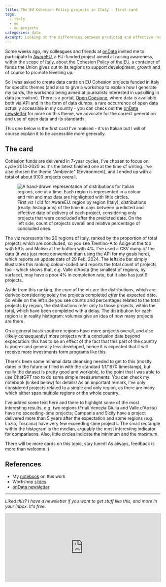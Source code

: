```yaml
---
title: The EU Cohesion Policy projects in Italy - first card
tags:
  - italy
  - eu
  - eu projects
categories: data
excerpt: Looking at the differences between predicted and effective realisation
---
```


Some weeks ago, my colleagues and friends at [onData](https://www.ondata.it/) invited me to participate to [AwareEU](https://www.infonodes.org/awareeu), a EU-funded project aimed at raising awareness, within the scope of Italy, about the [Cohesion Policy of the EU](https://ec.europa.eu/regional_policy/policy/what/investment-policy_en), a container of funds the Union gives out to its regions to support development, growth and of course to promote levelling up.

So I was asked to create data cards on EU Cohesion projects funded in Italy for specific themes (and also to give a workshop to explain how I generate my cards, the workshop being aimed at journalists interested in upskilling in data journalism). There is a portal, [Open Coesione](https://opencoesione.gov.it/en/dati/), where data is available both via API and in the form of data dumps, a rare occurrence of open data actually accessible in my country - you can check out the [onData newsletter](https://ondata.substack.com/) for more on this theme, we advocate for the correct generation and use of open data and its standards.

This one below is the first card I've realised - it's in Italian but I will of course explain it to be accessible more generally.

## The card 

Cohesion funds are delivered in 7-year cycles, I've chosen to focus on cycle 2014-2020 as it's the latest finished one at the time of writing. I've also chosen the theme "Ambiente" (Environment), and I ended up with a total of about 9100 projects overall.

<figure class="responsive">
  <img src="{{ site.url }}{{site.posts_images_path}}oc-ritardi.jpg" alt="A hand-drawn representation of distributions for Italian regions, one at a time. Each region is represented in a colour and min and max data are highlighted with little circles.">
  <figcaption>First viz I did for AwareEU: region by region (Italy), distributions (really: histograms) of the time in days between predicted and effective date of delivery of each project, considering only projects that were concluded after the predicted date. On the left side, count of projects overall and relative percentage of concluded ones.</figcaption>
</figure>

The viz represents the 20 regions of Italy, ranked by the proportion of total projects which are concluded, so you see Trentino-Alto Adige at the top with 59% and Molise at the bottom with 4%. I've used a CSV dump of the data (it was just more convenient than using the API for my goals here), which reports an update date of 29 Feb. 2024. 
The leftside bar simply illustrates this ranking colour-coded and reports the total count of projects too - which shows that, e.g. Valle d'Aosta (the smallest of regions, by surface), may have a poor 4% in completion rate, but it also has just 9 projects.

Aside from this ranking, the core of the viz are the distributions, which are derived considering solely the projects completed *after* the expected date. So while on the left side you see counts and percentages related to the total projects by region, the distributions refer only to those projects, within the total, which have been completed with a delay. The distribution for each region is in reality histogram: volumes give an idea of how many projects are there. 

On a general basis southern regions have more projects overall, and also (likely consequently) more projects with a conclusion date beyond expectation: this has to be an effect of the fact that this part of the country is poorer and generally less developed, hence it is expected that it will receive more investments form programs like this.

There's been some minimal data cleansing needed to get to this (mostly dates in the future or filled in with the standard 1/1/1970 timestamp), but really the dataset is pretty good and workable, to the point that I was able to use ChatGPT too to do some simple measurements. You can check my notebook (linked below) for details! As an important remark, I've only considered projects related to a single and only region, as there are many which either span multiple regions or the whole country.

I've added some text here and there to highlight some of the most interesting results, e.g. two regions (Friuli Venezia Giulia and Valle d'Aosta) have no exceeding-time projects; Campania and Sicily have a project delivered more than 5 years after the expectation and some regions (e.g. Lazio, Toscana) have very few exceeding-time projects. The small rectangle within the histogram is the median, arguably the most interesting indicator for comparisons. Also, little circles indicate the minimum and the maximum. 

There will be more cards on this topic, stay tuned! As always, feedback is more than welcome :).

## References
* My [notebook](https://nbviewer.org/github/martinapugliese/doodling-data-cards/blob/master/opencoesione/oc_ambiente.ipynb) on this work
* Workshop [slides](https://docs.google.com/presentation/d/1KV57lAFSVfjmO6XHeZ5vH9FtiIFrikJ4BxMPwQB6zGA/edit#slide=id.g2e7a510a23c_8_0)
* [onData newsletter](https://ondata.substack.com/)

---

*Liked this? I have a newsletter if you want to get stuff like this, and more in your inbox. It's free.*

<iframe
scrolling="no"
style="width:100%!important;height:220px;border:1px #ccc solid !important"
src="https://buttondown.email/martinapugliese?as_embed=true"
></iframe><br /><br />
